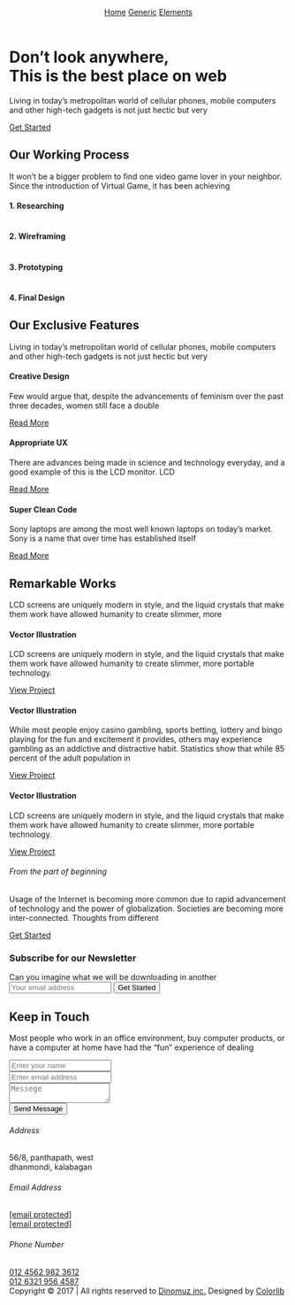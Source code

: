 
<!DOCTYPE html>
<html lang="zxx" class="no-js">
<head>

<meta name="viewport" content="width=device-width, initial-scale=1, shrink-to-fit=no">

<link rel="shortcut icon" href="img/fav.png">

<meta name="author" content="CodePixar">

<meta name="description" content="">

<meta name="keywords" content="">

<meta charset="UTF-8">

<title>Bobsled</title>
<link href="https://fonts.googleapis.com/css?family=Poppins:300,500,600" rel="stylesheet">

<link rel="stylesheet" href="css/linearicons.css">
<link rel="stylesheet" href="css/owl.carousel.css">
<link rel="stylesheet" href="css/font-awesome.min.css">
<link rel="stylesheet" href="css/nice-select.css">
<link rel="stylesheet" href="css/magnific-popup.css">
<link rel="stylesheet" href="css/bootstrap.css">
<link rel="stylesheet" href="css/main.css">
</head>
<body>
<div class="main-wrapper-first">
<div class="hero-area relative">
<header>
<div class="container">
<div class="header-wrap">
<div class="header-top d-flex justify-content-between align-items-center">
<div class="logo">
<a href="index.html"><img src="img/logo.png" alt=""></a>
</div>
<div class="main-menubar d-flex align-items-center">
<nav class="hide">
<a href="index.html">Home</a>
<a href="generic.html">Generic</a>
<a href="elements.html">Elements</a>
</nav>
<div class="menu-bar"><span class="lnr lnr-menu"></span></div>
</div>
</div>
</div>
</div>
</header>
<div class="banner-area">
<div class="container">
<div class="row height align-items-center">
<div class="col-lg-7">
<div class="banner-content">
<h1 class="text-white text-uppercase mb-10">Don’t look anywhere, <br> This is the best place on web</h1>
<p class="text-white mb-30">Living in today’s metropolitan world of cellular phones, mobile computers and other high-tech gadgets is not just hectic but very</p>
<a href="#" class="primary-btn d-inline-flex align-items-center"><span class="mr-10">Get Started</span><span class="lnr lnr-arrow-right"></span></a>
</div>
</div>
</div>
</div>
</div>
</div>
</div>
<div class="main-wrapper">
<div class="working-process-area">
<div class="container">
<div class="row justify-content-center">
<div class="col-lg-6">
<div class="section-title text-center">
<h2>Our Working Process</h2>
<p>It won’t be a bigger problem to find one video game lover in your neighbor. Since the introduction of Virtual Game, it has been achieving</p>
</div>
</div>
</div>
<div class="total-work-process d-flex flex-wrap justify-content-around align-items-center">
<div class="single-work-process">
<div class="work-icon-box">
<span class="lnr lnr-funnel"></span>
</div>
<h4 class="caption">1. Researching</h4>
</div>
<div class="work-arrow">
<img src="img/elements/work-arrow.png" alt="">
</div>
<div class="single-work-process">
<div class="work-icon-box">
<span class="lnr lnr-layers"></span>
</div>
<h4 class="caption">2. Wireframing</h4>
</div>
<div class="work-arrow">
<img src="img/elements/work-arrow.png" alt="">
</div>
<div class="single-work-process">
<div class="work-icon-box">
<span class="lnr lnr-paw"></span>
</div>
<h4 class="caption">3. Prototyping</h4>
</div>
<div class="work-arrow">
<img src="img/elements/work-arrow.png" alt="">
</div>
<div class="single-work-process">
<div class="work-icon-box">
<span class="lnr lnr-smile"></span>
</div>
<h4 class="caption">4. Final Design</h4>
</div>
</div>
</div>
</div>
</div>
<div class="main-wrapper">

<section class="featured-area">
<div class="container">
<div class="row justify-content-center">
<div class="col-lg-6">
<div class="section-title text-center">
<h2 class="text-white">Our Exclusive Features</h2>
<p class="text-white">Living in today’s metropolitan world of cellular phones, mobile computers and other high-tech gadgets is not just hectic but very </p>
</div>
</div>
</div>
<div class="row">
<div class="col-md-4">
<div class="single-feature">
<div class="thumb" style="background: url(img/t1.jpg);"></div>
<div class="desc text-center mt-30">
<h4 class="text-white">Creative Design</h4>
<p class="text-white">Few would argue that, despite the advancements of feminism over the past three decades, women still face a double</p>
<a href="#" class="primary-btn"><span>Read More</span></a>
</div>
</div>
</div>
<div class="col-md-4">
<div class="single-feature">
<div class="thumb" style="background: url(img/t2.jpg);"></div>
<div class="desc text-center mt-30">
<h4 class="text-white">Appropriate UX</h4>
<p class="text-white">There are advances being made in science and technology everyday, and a good example of this is the LCD monitor. LCD </p>
<a href="#" class="primary-btn"><span>Read More</span></a>
</div>
</div>
</div>
<div class="col-md-4">
<div class="single-feature">
<div class="thumb" style="background: url(img/t3.jpg);"></div>
<div class="desc text-center mt-30">
<h4 class="text-white">Super Clean Code</h4>
<p class="text-white">Sony laptops are among the most well known laptops on today’s market. Sony is a name that over time has established itself</p>
<a href="#" class="primary-btn"><span>Read More</span></a>
</div>
</div>
</div>
</div>
</div>
</section>


<section class="remarkable-area">
<div class="container">
<div class="row justify-content-center">
<div class="col-lg-6">
<div class="section-title text-center">
<h2>Remarkable Works</h2>
<p>LCD screens are uniquely modern in style, and the liquid crystals that make them work have allowed humanity to create slimmer, more </p>
</div>
</div>
</div>
<div class="single-remark">
<div class="row no-gutters">
<div class="col-lg-7 col-md-6">
<div class="remark-thumb" style="background: url(img/r1.jpg);"></div>
</div>
<div class="col-lg-5 col-md-6">
<div class="remark-desc">
<h4>Vector Illustration</h4>
<p>LCD screens are uniquely modern in style, and the liquid crystals that make them work have allowed humanity to create slimmer, more portable technology.</p>
<a href="#" class="primary-btn"><span>View Project</span></a>
</div>
</div>
</div>
</div>
<div class="single-remark">
<div class="row no-gutters">
<div class="col-lg-7 col-md-6">
<div class="remark-desc">
<h4>Vector Illustration</h4>
<p>While most people enjoy casino gambling, sports betting, lottery and bingo playing for the fun and excitement it provides, others may experience gambling as an addictive and distractive habit. Statistics show that while 85 percent of the adult population in </p>
<a href="#" class="primary-btn"><span>View Project</span></a>
</div>
</div>
<div class="col-lg-5 col-md-6">
<div class="remark-thumb" style="background: url(img/r2.jpg);"></div>
</div>
</div>
</div>
<div class="single-remark">
<div class="row no-gutters">
<div class="col-lg-7 col-md-6">
<div class="remark-thumb" style="background: url(img/r3.jpg);"></div>
</div>
<div class="col-lg-5 col-md-6">
<div class="remark-desc">
<h4>Vector Illustration</h4>
<p>LCD screens are uniquely modern in style, and the liquid crystals that make them work have allowed humanity to create slimmer, more portable technology.</p>
<a href="#" class="primary-btn"><span>View Project</span></a>
</div>
</div>
</div>
</div>
</div>
</section>


<section class="story-area">
<div class="container">
<div class="row align-items-center">
<div class="col-lg-1">
</div>
<div class="col-lg-7">
<div class="story-box">
<h6 class="text-uppercase">From the part of beginning</h6>
<p>Usage of the Internet is becoming more common due to rapid advancement of technology and the power of globalization. Societies are becoming more inter-connected. Thoughts from different</p>
<a href="#" class="primary-btn d-inline-flex align-items-center"><span class="mr-10">Get Started</span><span class="lnr lnr-arrow-right"></span></a>
</div>
</div>
</div>
</div>
</section>


<section class="subscription-area">
<div class="container">
<div class="row align-items-center">
<div class="col-lg-6">
<div class="section-title">
<h3>Subscribe for our Newsletter</h3>
<span>Can you imagine what we will be downloading in another</span>
</div>
</div>
<div class="col-lg-6">
<div id="mc_embed_signup">
<form target="_blank" novalidate action="https://spondonit.us12.list-manage.com/subscribe/post?u=1462626880ade1ac87bd9c93a&id=92a4423d01" method="get" class="subscription relative">
<input type="email" name="EMAIL" placeholder="Your email address" onfocus="if (!window.__cfRLUnblockHandlers) return false; this.placeholder = ''" onblur="if (!window.__cfRLUnblockHandlers) return false; this.placeholder = 'Your email address'" required data-cf-modified-ef85304a9b3d94bbdc26adbe-="">
<div style="position: absolute; left: -5000px;">
<input type="text" name="b_36c4fd991d266f23781ded980_aefe40901a" tabindex="-1" value="">
</div>
<button class="primary-btn hover d-inline-flex align-items-center"><span class="mr-10">Get Started</span><span class="lnr lnr-arrow-right"></span></button>
<div class="info"></div>
</form>
</div>
</div>
</div>
</div>
</section>


<section class="contact-form-area">
<div class="container">
<div class="row justify-content-center">
<div class="col-lg-6">
<div class="section-title text-center">
<h2 class="text-white">Keep in Touch</h2>
<p class="text-white">Most people who work in an office environment, buy computer products, or have a computer at home have had the “fun” experience of dealing </p>
</div>
</div>
</div>
<form id="myForm" action="mail.php" method="post" class="contact-form">
<div class="row justify-content-center">
<div class="col-lg-5">
<input type="text" name="fname" placeholder="Enter your name" onfocus="if (!window.__cfRLUnblockHandlers) return false; this.placeholder = ''" onblur="if (!window.__cfRLUnblockHandlers) return false; this.placeholder = 'Enter your name'" class="common-input mt-20" required data-cf-modified-ef85304a9b3d94bbdc26adbe-="">
</div>
<div class="col-lg-5">
<input type="email" name="email" placeholder="Enter email address" pattern="[A-Za-z0-9._%+-]+@[A-Za-z0-9.-]+\.[A-Za-z]{1,63}$" onfocus="if (!window.__cfRLUnblockHandlers) return false; this.placeholder = ''" onblur="if (!window.__cfRLUnblockHandlers) return false; this.placeholder = 'Enter email address'" class="common-input mt-20" required data-cf-modified-ef85304a9b3d94bbdc26adbe-="">
</div>
<div class="col-lg-10">
<textarea class="common-textarea mt-20" name="message" placeholder="Messege" onfocus="if (!window.__cfRLUnblockHandlers) return false; this.placeholder = ''" onblur="if (!window.__cfRLUnblockHandlers) return false; this.placeholder = 'Messege'" required data-cf-modified-ef85304a9b3d94bbdc26adbe-=""></textarea>
</div>
<div class="col-lg-10 d-flex justify-content-end">
<button class="primary-btn submit-btn d-inline-flex align-items-center mt-20"><span class="mr-10">Send Message</span><span class="lnr lnr-arrow-right"></span></button> <br>
<div class="alert-msg"></div>
</div>
</div>
</form>
</div>
</section>


<section class="footer-widget-area">
<div class="container">
<div class="row">
<div class="col-md-4">
<div class="single-widget">
<div class="desc">
<h6 class="title">Address</h6>
<p>56/8, panthapath, west <br> dhanmondi, kalabagan</p>
</div>
</div>
</div>
<div class="col-md-4">
<div class="single-widget">
<div class="desc">
<h6 class="title">Email Address</h6>
<div class="contact">
<a href="/cdn-cgi/l/email-protection#056c6b636a45616471646477662b666a68"><span class="__cf_email__" data-cfemail="3851565e57785c594c59594a5b165b5755">[email&#160;protected]</span></a> <br>
<a href="/cdn-cgi/l/email-protection#11626461617e636551757065707063723f727e7c"><span class="__cf_email__" data-cfemail="c9babcb9b9a6bbbd89ada8bda8a8bbaae7aaa6a4">[email&#160;protected]</span></a>
</div>
</div>
</div>
</div>
<div class="col-md-4">
<div class="single-widget">
<div class="desc">
<h6 class="title">Phone Number</h6>
<div class="contact">
<a href="tel:1545">012 4562 982 3612</a> <br>
<a href="tel:54512">012 6321 956 4587</a>
</div>
</div>
</div>
</div>
</div>
</div>
<footer>
<div class="container">
<div class="footer-content d-flex justify-content-between align-items-center flex-wrap">
<div class="logo">
<a href="index.html"><img src="img/logo.png" alt=""></a>
</div>
<div class="copy-right-text">Copyright &copy; 2017 | All rights reserved to <a href="#">Dinomuz inc.</a> Designed by <a href="https://colorlib.com" target="_blank">Colorlib</a></div>
<div class="footer-social">
<a href="#"><i class="fa fa-facebook"></i></a>
<a href="#"><i class="fa fa-twitter"></i></a>
<a href="#"><i class="fa fa-dribbble"></i></a>
<a href="#"><i class="fa fa-behance"></i></a>
</div>
</div>
</div>
</footer>
</section>

</div>
<script data-cfasync="false" src="/cdn-cgi/scripts/5c5dd728/cloudflare-static/email-decode.min.js"></script><script src="js/vendor/jquery-2.2.4.min.js" type="ef85304a9b3d94bbdc26adbe-text/javascript"></script>
<script src="https://cdnjs.cloudflare.com/ajax/libs/popper.js/1.11.0/umd/popper.min.js" integrity="sha384-b/U6ypiBEHpOf/4+1nzFpr53nxSS+GLCkfwBdFNTxtclqqenISfwAzpKaMNFNmj4" crossorigin="anonymous" type="ef85304a9b3d94bbdc26adbe-text/javascript"></script>
<script src="js/vendor/bootstrap.min.js" type="ef85304a9b3d94bbdc26adbe-text/javascript"></script>
<script src="js/jquery.ajaxchimp.min.js" type="ef85304a9b3d94bbdc26adbe-text/javascript"></script>
<script src="js/owl.carousel.min.js" type="ef85304a9b3d94bbdc26adbe-text/javascript"></script>
<script src="js/jquery.nice-select.min.js" type="ef85304a9b3d94bbdc26adbe-text/javascript"></script>
<script src="js/jquery.magnific-popup.min.js" type="ef85304a9b3d94bbdc26adbe-text/javascript"></script>
<script src="js/main.js" type="ef85304a9b3d94bbdc26adbe-text/javascript"></script>
<script src="https://ajax.cloudflare.com/cdn-cgi/scripts/a2bd7673/cloudflare-static/rocket-loader.min.js" data-cf-settings="ef85304a9b3d94bbdc26adbe-|49" defer=""></script></body>
</html>
